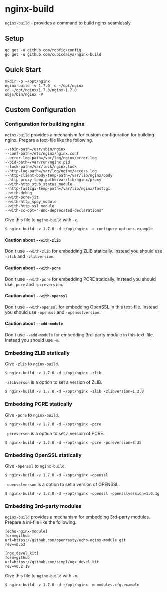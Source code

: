 # nginx-build

`nginx-build` - provides a command to build nginx seamlessly.

## Setup

```
go get -u github.com/robfig/config
go get -u github.com/cubicdaiya/nginx-build
```

## Quick Start

```
mkdir -p ~/opt/nginx
nginx-build -v 1.7.0 -d ~/opt/nginx
cd ~/opt/nginx/1.7.0/nginx-1.7.0
objs/bin/nginx -V
```

## Custom Configuration

### Configuration for building nginx

`nginx-build` provides a mechanism for custom configuration for building nginx.
Prepare a text-file like the following.

```
--sbin-path=/usr/sbin/nginx
--conf-path=/etc/nginx/nginx.conf
--error-log-path=/var/log/nginx/error.log
--pid-path=/var/run/nginx.pid
--lock-path=/var/lock/nginx.lock
--http-log-path=/var/log/nginx/access.log
--http-client-body-temp-path=/var/lib/nginx/body
--http-proxy-temp-path=/var/lib/nginx/proxy
--with-http_stub_status_module
--http-fastcgi-temp-path=/var/lib/nginx/fastcgi
--with-debug
--with-pcre-jit
--with-http_spdy_module
--with-http_ssl_module
--with-cc-opt="-Wno-deprecated-declarations"
```

Give this file to `nginx-build` with `-c`.

```
$ nginx-build -v 1.7.0 -d ~/opt/nginx -c configure.options.example
```

#### Caution about `--with-zlib`

Don't use `--with-zlib` for embedding ZLIB statically.
Instead you should use `-zlib` and `-zlibversion`.

#### Caution about `--with-pcre`

Don't use `--with-pcre` for embedding PCRE statically.
Instead you should use `-pcre` and `-pcreversion`.

#### Caution about `--with-openssl`

Don't use `--with-openssl` for embedding OpenSSL in this text-file.
Instead you should use `-openssl` and `-opensslversion`.

#### Caution about `--add-module`

Don't use `--add-module` for embedding 3rd-party module in this text-file.
Instead you should use `-m`.

### Embedding ZLIB statically

Give `-zlib` to `nginx-build`.

```
$ nginx-build -v 1.7.0 -d ~/opt/nginx -zlib
```

`-zlibverson` is a option to set a version of ZLIB.

```
$ nginx-build -v 1.7.0 -d ~/opt/nginx -zlib -zlibversion=1.2.8
```

### Embedding PCRE statically

Give `-pcre` to `nginx-build`.

```
$ nginx-build -v 1.7.0 -d ~/opt/nginx -pcre
```

`-pcreverson` is a option to set a version of PCRE.

```
$ nginx-build -v 1.7.0 -d ~/opt/nginx -pcre -pcreversion=8.35
```

### Embedding OpenSSL statically

Give `-openssl` to `nginx-build`.

```
$ nginx-build -v 1.7.0 -d ~/opt/nginx -openssl
```

`-opensslverson` is a option to set a version of OPENSSL.

```
$ nginx-build -v 1.7.0 -d ~/opt/nginx -openssl -opensslversion=1.0.1g
```

### Embedding 3rd-party modules

`nginx-build` provides a mechanism for embedding 3rd-party modules.
Prepare a ini-file like the following.

```
[echo-nginx-module]
form=github
url=https://github.com/openresty/echo-nginx-module.git
rev=v0.53

[ngx_devel_kit]
form=github
url=https://github.com/simpl/ngx_devel_kit
rev=v0.2.19
```

Give this file to `nginx-build` with `-m`.

```
$ nginx-build -v 1.7.0 -d ~/opt/nginx -m modules.cfg.example
```
